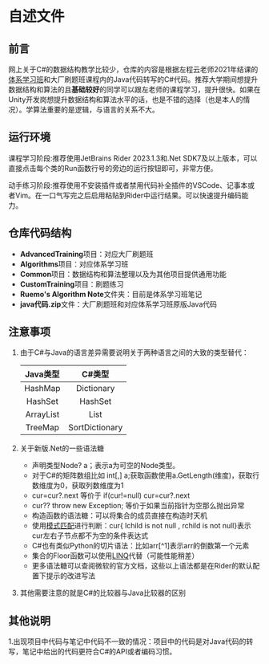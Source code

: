 # 自述文件

## 前言

网上关于C#的数据结构教学比较少，仓库的内容是根据左程云老师2021年结课的[体系学习班](https://www.bilibili.com/list/ml3257668072)和大厂刷题班课程内的Java代码转写的C#代码。推荐大学期间想提升数据结构和算法的且**基础较好**的同学可以跟左老师的课程学习，提升很快。如果在Unity开发岗想提升数据结构和算法水平的话，也是不错的选择（也是本人的情况）。学算法重要的是逻辑，与语言的关系不大。

## 运行环境

课程学习阶段:推荐使用JetBrains Rider 2023.1.3和.Net SDK7及以上版本，可以直接点击每个类的Run函数行号的旁边的运行按钮即可，非常方便。

动手练习阶段:推荐使用不安装插件或者禁用代码补全插件的VSCode、记事本或者Vim。在一口气写完之后启用粘贴到Rider中运行结果。可以快速提升编码能力。

## 仓库代码结构

* **AdvancedTraining**项目：对应大厂刷题班
* **Algorithms**项目：对应体系学习班
* **Common**项目：数据结构和算法整理以及为其他项目提供通用功能
* **CustomTraining**项目：刷题练习
* **Ruemo's Algorithm Note**文件夹：目前是体系学习班笔记
* **java代码.zip**文件：大厂刷题班和对应体系学习班原版Java代码

## 注意事项

1. 由于C#与Java的语言差异需要说明关于两种语言之间的大致的类型替代：

   | Java类型  |     C#类型     |
   | :-------: | :------------: |
   |  HashMap  |   Dictionary   |
   |  HashSet  |    HashSet     |
   | ArrayList |      List      |
   |  TreeMap  | SortDictionary |

2. 关于新版.Net的一些语法糖
   * 声明类型Node? a；表示a为可空的Node类型。
   * 对于C#的矩阵数组比如 int[,] a;获取函数使用a.GetLength(维度)，获取行数维度为0，获取列数维度为1
   * cur=cur?.next 等价于 if(cur!=null) cur=cur?.next
   * cur?? throw new Exception; 等价于如果当前指针为空那么抛出异常
   * 构造函数的语法糖：可以将集合的成员直接在构造时天机
   * 使用[模式匹配](https://learn.microsoft.com/zh-cn/dotnet/csharp/fundamentals/functional/pattern-matching)进行判断：cur{ lchild is not null , rchild is not null}表示cur左右子节点都不为空的条件表达式
   * C#也有类似Python的切片语法：比如arr\[^1\]表示arr的倒数第一个元素
   * 集合的Floor函数可以使用[LINQ](https://learn.microsoft.com/zh-cn/dotnet/csharp/linq/get-started/introduction-to-linq-queries)代替（可能性能稍差）
   * 更多语法糖可以查阅微软的官方文档，这些以上语法都是在Rider的默认配置下提示的改进写法
3. 其他需要注意的就是C#的比较器与Java比较器的区别

## 其他说明

1.出现项目中代码与笔记中代码不一致的情况：项目中的代码是对Java代码的转写，笔记中给出的代码更符合C#的API或者编码习惯。

